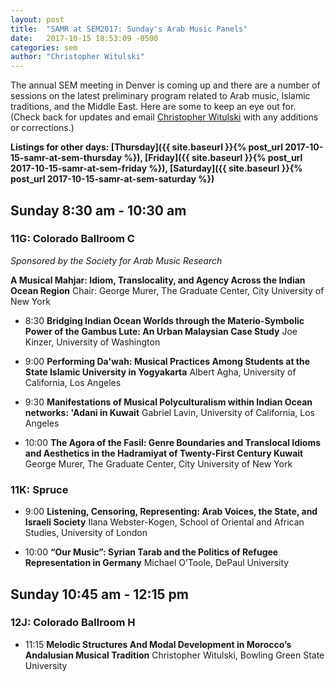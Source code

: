 ```yaml
---
layout: post
title:  "SAMR at SEM2017: Sunday's Arab Music Panels"
date:   2017-10-15 18:53:09 -0500
categories: sem
author: "Christopher Witulski"
---
```

The annual SEM meeting in Denver is coming up and there are a number of sessions on the latest preliminary program related to Arab music, Islamic traditions, and the Middle East. Here are some to keep an eye out for. (Check back for updates and email [Christopher Witulski](mailto:cwituls@bgsu.edu) with any additions or corrections.)

**Listings for other days: [Thursday]({{ site.baseurl }}{% post_url 2017-10-15-samr-at-sem-thursday %}), [Friday]({{ site.baseurl }}{% post_url 2017-10-15-samr-at-sem-friday %}), [Saturday]({{ site.baseurl }}{% post_url 2017-10-15-samr-at-sem-saturday %})**

## Sunday 8:30 am - 10:30 am

### 11G: Colorado Ballroom C

*Sponsored by the Society for Arab Music Research*

**A Musical Mahjar: Idiom, Translocality, and Agency Across the Indian Ocean Region** Chair: George Murer, The Graduate Center, City University of New York

* 8:30 **Bridging Indian Ocean Worlds through the Materio-Symbolic Power of the Gambus Lute: An Urban Malaysian Case Study** Joe Kinzer, University of Washington

* 9:00 **Performing Da'wah: Musical Practices Among Students at the State Islamic University in Yogyakarta** Albert Agha, University of California, Los Angeles

* 9:30 **Manifestations of Musical Polyculturalism within Indian Ocean networks: 'Adani in Kuwait** Gabriel Lavin, University of California, Los Angeles

* 10:00 **The Agora of the Fasil: Genre Boundaries and Translocal Idioms and Aesthetics in the Hadramiyat of Twenty-First Century Kuwait** George Murer, The Graduate Center, City University of New York

### 11K: Spruce

* 9:00 **Listening, Censoring, Representing: Arab Voices, the State, and Israeli Society** Ilana Webster-Kogen, School of Oriental and African Studies, University of London

* 10:00 **“Our Music”: Syrian Tarab and the Politics of Refugee Representation in Germany** Michael O’Toole, DePaul University

## Sunday 10:45 am - 12:15 pm

### 12J: Colorado Ballroom H

* 11:15 **Melodic Structures And Modal Development in Morocco’s Andalusian Musical Tradition** Christopher Witulski, Bowling Green State University
